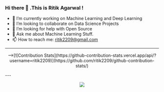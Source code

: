 ### Hi there 👋 .This is Ritik Agarwal !

- 🔭 I’m currently working on Machine Learning and Deep Learning
- 👯 I’m looking to collaborate on Data Science Projects
- 🤔 I’m looking for help with Open Source
- 💬 Ask me about Machine Learning Stuff.
- 📫 How to reach me: ritik2209@gmail.com

---
<p align="center">
-->[![Contribution Stats](https://github-contribution-stats.vercel.app/api/?username=ritik2209)](https://github.com/ritik2209/github-contribution-stats/)
</p>
---
<p align="center">
  <img align="center" src="https://github-readme-stats.vercel.app/api/top-langs/?username=ritik2209&layout=compact)](https://github.com/anuraghazra/github-readme-stats" />
</p>
